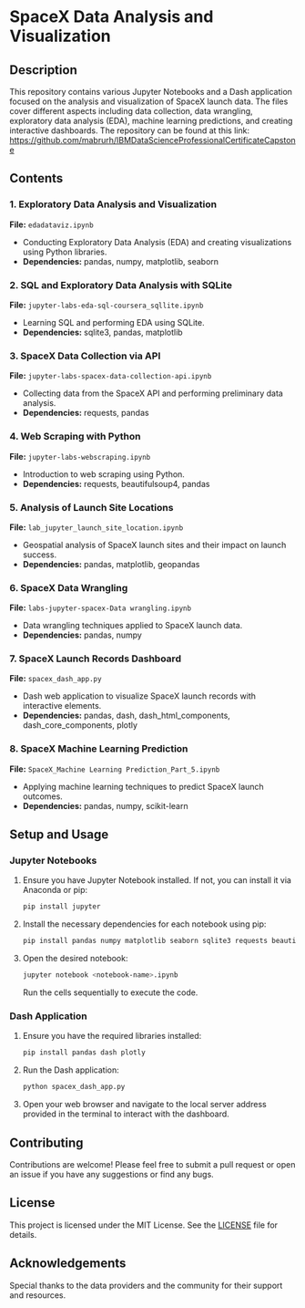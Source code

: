 # SpaceX Data Analysis and Visualization

## Description
This repository contains various Jupyter Notebooks and a Dash application focused on the analysis and visualization of SpaceX launch data. The files cover different aspects including data collection, data wrangling, exploratory data analysis (EDA), machine learning predictions, and creating interactive dashboards. The repository can be found at this link: https://github.com/mabrurh/IBMDataScienceProfessionalCertificateCapstone

## Contents

### 1. Exploratory Data Analysis and Visualization
**File:** `edadataviz.ipynb`
- Conducting Exploratory Data Analysis (EDA) and creating visualizations using Python libraries.
- **Dependencies:** pandas, numpy, matplotlib, seaborn

### 2. SQL and Exploratory Data Analysis with SQLite
**File:** `jupyter-labs-eda-sql-coursera_sqllite.ipynb`
- Learning SQL and performing EDA using SQLite.
- **Dependencies:** sqlite3, pandas, matplotlib

### 3. SpaceX Data Collection via API
**File:** `jupyter-labs-spacex-data-collection-api.ipynb`
- Collecting data from the SpaceX API and performing preliminary data analysis.
- **Dependencies:** requests, pandas

### 4. Web Scraping with Python
**File:** `jupyter-labs-webscraping.ipynb`
- Introduction to web scraping using Python.
- **Dependencies:** requests, beautifulsoup4, pandas

### 5. Analysis of Launch Site Locations
**File:** `lab_jupyter_launch_site_location.ipynb`
- Geospatial analysis of SpaceX launch sites and their impact on launch success.
- **Dependencies:** pandas, matplotlib, geopandas

### 6. SpaceX Data Wrangling
**File:** `labs-jupyter-spacex-Data wrangling.ipynb`
- Data wrangling techniques applied to SpaceX launch data.
- **Dependencies:** pandas, numpy

### 7. SpaceX Launch Records Dashboard
**File:** `spacex_dash_app.py`
- Dash web application to visualize SpaceX launch records with interactive elements.
- **Dependencies:** pandas, dash, dash_html_components, dash_core_components, plotly

### 8. SpaceX Machine Learning Prediction
**File:** `SpaceX_Machine Learning Prediction_Part_5.ipynb`
- Applying machine learning techniques to predict SpaceX launch outcomes.
- **Dependencies:** pandas, numpy, scikit-learn

## Setup and Usage

### Jupyter Notebooks
1. Ensure you have Jupyter Notebook installed. If not, you can install it via Anaconda or pip:
   ```sh
   pip install jupyter
2. Install the necessary dependencies for each notebook using pip:

    ```sh
    pip install pandas numpy matplotlib seaborn sqlite3 requests beautifulsoup4 geopandas scikit-learn
    ```

3. Open the desired notebook:

    ```sh
    jupyter notebook <notebook-name>.ipynb
    ```

    Run the cells sequentially to execute the code.

### Dash Application

1. Ensure you have the required libraries installed:

    ```sh
    pip install pandas dash plotly
    ```

2. Run the Dash application:

    ```sh
    python spacex_dash_app.py
    ```

3. Open your web browser and navigate to the local server address provided in the terminal to interact with the dashboard.

## Contributing

Contributions are welcome! Please feel free to submit a pull request or open an issue if you have any suggestions or find any bugs.

## License

This project is licensed under the MIT License. See the [LICENSE](LICENSE) file for details.

## Acknowledgements

Special thanks to the data providers and the community for their support and resources.
